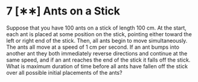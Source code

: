 # 7 [∗∗] Ants on a Stick

Suppose that you have 100 ants on a stick of length 100 cm. At the start, each ant is placed
at some position on the stick, pointing either toward the left or right end of the stick. Then, all ants begin to move
simultaneously. The ants all move at a speed of 1 cm per second. If an ant bumps into another ant they both immediately
reverse directions and continue at the same speed, and if an ant reaches the end of the stick it falls off the stick. What is maximum duration of time before all ants have fallen off the stick over all possible initial placements of the ants?

